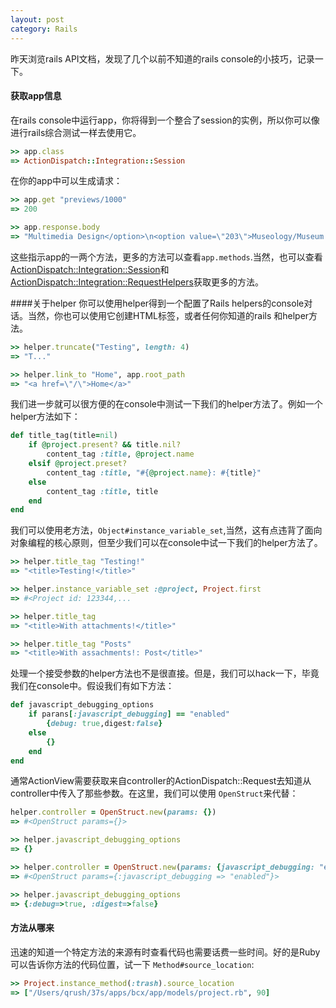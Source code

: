 ```yaml
---
layout: post
category: Rails
---
```

昨天浏览rails API文档，发现了几个以前不知道的rails console的小技巧，记录一下。

#### 获取app信息

在rails console中运行app，你将得到一个整合了session的实例，所以你可以像进行rails综合测试一样去使用它。

```ruby
>> app.class
=> ActionDispatch::Integration::Session
```

在你的app中可以生成请求：

```ruby
>> app.get "previews/1000"
=> 200

>> app.response.body
=> "Multimedia Design</option>\n<option value=\"203\">Museology/Museum Studies</option>\n<option value=\"401\">Music</option>\n......"
```

这些指示app的一两个方法，更多的方法可以查看`app.methods`.当然，也可以查看 [ActionDispatch::Integration::Session](http://api.rubyonrails.org/classes/ActionDispatch/Integration/Session.html)和 [ActionDispatch::Integration::RequestHelpers](http://api.rubyonrails.org/classes/ActionDispatch/Integration/RequestHelpers.html)获取更多的方法。

####关于helper
你可以使用helper得到一个配置了Rails helpers的console对话。当然，你也可以使用它创建HTML标签，或者任何你知道的rails 和helper方法。

```ruby
>> helper.truncate("Testing", length: 4)
=> "T..."

>> helper.link_to "Home", app.root_path
=> "<a href=\"/\">Home</a>"
```

我们进一步就可以很方便的在console中测试一下我们的helper方法了。例如一个helper方法如下：

```ruby
def title_tag(title=nil)
	if @project.present? && title.nil?
		content_tag :title, @project.name
	elsif @project.preset?
		content_tag :title, "#{@project.name}: #{title}"
	else
		content_tag :title, title
	end
end
```
我们可以使用老方法，`Object#instance_variable_set`,当然，这有点违背了面向对象编程的核心原则，但至少我们可以在console中试一下我们的helper方法了。

```ruby
>> helper.title_tag "Testing!"
=> "<title>Testing!</title>"

>> helper.instance_variable_set :@project, Project.first
=> #<Project id: 123344,...

>> helper.title_tag
=> "<title>With attachments!</title>"

>> helper.title_tag "Posts"
=> "<title>With assachments!: Post</title>"
```

处理一个接受参数的helper方法也不是很直接。但是，我们可以hack一下，毕竟我们在console中。假设我们有如下方法：

```ruby
def javascript_debugging_options
	if parans[:javascript_debugging] == "enabled"
		{debug: true,digest:false}
	else
		{}
	end
end
```

通常ActionView需要获取来自controller的ActionDispatch::Request去知道从controller中传入了那些参数。在这里，我们可以使用 `OpenStruct`来代替：

```ruby
helper.controller = OpenStruct.new(params: {})
=> #<OpenStruct params={}>

>> helper.javascript_debugging_options
=> {}

>> helper.controller = OpenStruct.new(params: {javascript_debugging: "enabled"})
=> #<OpenStruct params={:javascript_debugging => "enabled"}>

>> helper.javascript_debugging_options
=> {:debug=>true, :digest=>false}
```

#### 方法从哪来
迅速的知道一个特定方法的来源有时查看代码也需要话费一些时间。好的是Ruby可以告诉你方法的代码位置，试一下 `Method#source_location`:

```ruby
>> Project.instance_method(:trash).source_location
=> ["/Users/qrush/37s/apps/bcx/app/models/project.rb", 90]
```